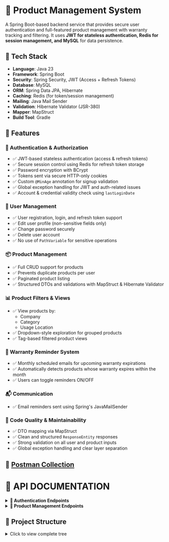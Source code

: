 # 🛒 Product Management System

A Spring Boot-based backend service that provides secure user authentication and full-featured product management with warranty tracking and filtering. It uses **JWT for stateless authentication, Redis for session management, and MySQL** for data persistence.

## 🔧 Tech Stack

- **Language**: Java 23
- **Framework**: Spring Boot
- **Security**: Spring Security, JWT (Access + Refresh Tokens)
- **Database**: MySQL
- **ORM**: Spring Data JPA, Hibernate
- **Caching**: Redis (for token/session management)
- **Mailing**: Java Mail Sender
- **Validation**: Hibernate Validator (JSR-380)
- **Mapper**: MapStruct
- **Build Tool**: Gradle

## 🚀 Features

### 🔐 Authentication & Authorization
- ✅ JWT-based stateless authentication (access & refresh tokens)
- ✅ Secure session control using Redis for refresh token storage
- ✅ Password encryption with BCrypt
- ✅ Tokens sent via secure HTTP-only cookies
- ✅ Custom `@MinAge` annotation for signup validation
- ✅ Global exception handling for JWT and auth-related issues
- ✅ Account & credential validity check using `lastLoginDate`

### 👤 User Management
- ✅ User registration, login, and refresh token support
- ✅ Edit user profile (non-sensitive fields only)
- ✅ Change password securely
- ✅ Delete user account
- ✅ No use of `PathVariable` for sensitive operations

### 📦 Product Management
- ✅ Full CRUD support for products
- ✅ Prevents duplicate products per user
- ✅ Paginated product listing
- ✅ Structured DTOs and validations with MapStruct & Hibernate Validator

### 📊 Product Filters & Views
- ✅ View products by:
  - Company
  - Category
  - Usage Location
- ✅ Dropdown-style exploration for grouped products
- ✅ Tag-based filtered product views

### 🔔 Warranty Reminder System
- ✅ Monthly scheduled emails for upcoming warranty expirations
- ✅ Automatically detects products whose warranty expires within the month
- ✅ Users can toggle reminders ON/OFF

### 📬 Communication
- ✅ Email reminders sent using Spring's JavaMailSender

### 🧹 Code Quality & Maintainability
- ✅ DTO mapping via MapStruct
- ✅ Clean and structured `ResponseEntity` responses
- ✅ Strong validation on all user and product inputs
- ✅ Global exception handling and clear layer separation

## 🔗 [Postman Collection](https://www.postman.com/gurunat16/workspace/rentease-backend/collection/42371256-b8da68da-7908-4db2-8ade-9ce61fee4b9c?action=share&creator=42371256)

# 📃 API DOCUMENTATION
<details>
<summary><strong> 🔐 Authentication Endpoints </strong></summary>
   
### 1. **LOGIN** 

**POST** `/auth/login` 

Authenticate a user - returns access and refresh tokens as cookies.
Include the following properties as *body*:

- `username` - String - Required  
- `password` - String - Required  

#### Request Body
```json
{
    "username": "john_doe123",
    "password": "Abc@1234"
}
```
#### Response(200 OK)
*Tokens generated and returned as cookies.*
 - `accessToken` - Short lived token
 - `refreshToken` - Long lived token
```json
{
    "status": "Success",
    "message": "Tokens generated",
    "payload": {
        "sub": <Token subject>,
        "iat": <Issued at time>,
        "exp": <Expiry time>
    }
}
```

**Tokens at Cookies after login**
![Tokens at Cookies](./screenshots/Tokens%20at%20Cookies%20after%20login.png)

#### Response(401 UNAUTHORIZED)
*Authentication failed due to invalid username or password.*
```json
{
    "status": "Unauthorized",
    "message": "Bad Credentials. Authentication failed.",
    "Validation Error": "Invalid username or password"
}
```

### 2. **REGISTER** 

**POST**	`/auth/signup`

Register a new user. 
Include the following properties as *body*:

- `firstName` - String - Required  
- `lastName` - String - Optional
- `gender` - String - Required  
- `dateOfBirth` - LocalDate - Required  
- `username` - String - Required  
- `password` - String - Required  
- `confirmPassword` - String - Required  
- `mailId` - String - Required  
- `phoneNumber` - String - Required  

#### Request Body JSON
```json
{
    "firstName": "John",
    "lastName": "Doe",
    "dateOfBirth": "1995-08-15",
    "gender": "Male",
    "username": "john_doe123",
    "password": "Abc@1234",
    "confirmPassword": "Abc@1234",
    "mailId": "john.doe@example.com",
    "phoneNumber": "+911234567890"
}
```

#### Response(200 OK)
*User registration completed successfully.*
```json
{
    "status": "Created",
    "message": "User registered successfully.",
    "Details": "John"
}
```

#### Response(409 CONFLICT)
*Occurs when the Username or Email ID already exists in the system.*
```json
{
    "status": "Conflict",
    "message": "Username already in use.",
    "Recovery": "Retry with different username."
}

{
    "status": "Conflict",
    "message": "Email ID already in use.",
    "Recovery": "Try login with existing account."
}
```

#### Response(400 BAD REQUEST)
*Registartion failed due to password - confirm password mismatch.*
```json
{
    "status": "Bad Request",
    "message": "Password - Confirm Password Mismatch",
    "Recovery": "Password and Confirm Password should be same."
}
```

### 3. **UPDATE** 

**POST**	`/auth/update`

Update user profile details. Authentication required.
Include the following properties as *body*:

- `firstName` - String - Required  
- `lastName` - String - Optional  
- `gender` - String - Required  
- `dateOfBirth` - LocalDate - Required  

#### Request Body JSON
```json
{
    "firstName": "Johnny",
    "lastName": "Doe",
    "gender": "Male",
    "dateOfBirth": "1995-09-15"
}
```

#### Response(200 OK)
*User details updated successfully.*
```json
{
    "status": "OK",
    "message": "User Profile updated successfully",
    "Details": "Johnny"
}
```

### 4. **CHANGE PASSWORD** 

**POST**	`/auth/changePassword`

Change user password. Authentication required.
Include the following properties as *body*:

- `oldPassword` - String - Required  
- `password` - String - Required  
- `confirmPassword` - String - Required  

#### Request Body JSON
```json
{
    "oldPassword": "Abc@1234",
    "password": "New@Pass2",
    "confirmPassword": "New@Pass2"
}

```
#### Response(200 OK)
*User password updated successfully.*
```json
{
    "status": "OK",
    "message": "Change Password request processed successfully.",
    "Details": "Johnny"
}
```

#### Response(403 FORBIDDEN)
*The provided old password is incorrect.*
```json
{
    "status": "Forbidden",
    "message": "Old Password - Incorrect",
    "Recovery": "Enter correct Old Password"
}
```

#### Response(400 BAD REQUEST)
*Updation failed due to password - confirm password mismatch.*
```json
{
    "status": "Bad Request",
    "message": "Password - Confirm Password Mismatch",
    "Recovery": "Password and Confirm Password should be same."
}
```

### 5. **PROFILE** 

**GET**	`/auth/profile`

Returns the logged-in user's profile. Authentication required. 

#### Response(200 OK)
*User profile retrieved successfully.*
```json
{
    "status": "OK",
    "message": "User profile fetch successful.",
    "Details": {
      "firstName": "Johnny",
      "lastName": "Doe",
      "username": "john_doe123",
      "dateOfBirth": "1995-09-15",
      "gender": "Male",
      "mailId": "john.doe@example.com",
      "isMailIdVerified": true,
      "phoneNumber": "+911234567890",
      "isPhoneNumberVerified": true
}
```

### 6. **DELETE** 

**DELETE**	`/auth/delete`

Deletes the logged-in user's account. Authentication required.

#### Response(200 OK)
*User profile deleted successfully.*
```plaintext
Profile Deleted SuccessFully.
```

### 7. **GENERATE NEW TOKEN** 

**POST**	`/auth/refreshToken`	

Refresh JWT token - returns access and refresh tokens. 
Include the following properties as *body*:

- `refreshToken` - String - Required  

#### Request Body JSON
```json
{
  "refreshToken": "eyJhbGciOiJIUzI1NiIsInR5cCI6IkpXVCJ9..."
}
```
#### Response(200 OK)
*New access and refresh tokens generated successfully and returned as cookies upon valid refresh token submission.*
```json
{
    "status": "Success",
    "message": "Tokens generated",
    "payload": {
        "sub": "<Token Subject>",
        "iat": <Issued at time>,
        "exp": <Expiry time>
    }
}
```
#### Response(401 UNAUTHORIZED)
*Wehn user submits expired or tampered refresh token to get new access and refresh tokens.*
```json
{
    "status": "UNAUTHORIZED",
    "message": "Authentication Failed.",
    "Recovery": "Please login again."
}
```

## Common Validation Error Response

```json
{
    "status": "Bad Request",
    "message": "Validation check failed.",
    "Validation Errors": [
        <Error Messages>
    ]
}
```

**User Registration Validation**
![Validations at User Registration](./screenshots/User%20Validation%20Errors.png)

**Custom Age Validation**
![Age Validation](./screenshots/Validation%20of%20data.png)

</details>


<details>
<summary><strong> 🛒 Product Management Endpoints </strong></summary>
  
### 1. **ADD PRODUCT** 

**POST** `/product/add`

Adds a new product to the system. Authentication Required.
Include the following properties as *body*:

- `productName` - String - Required  
- `category` - String - Required  
- `company` - String - Required  
- `usageLocation` - String - Required  
- `dateOfPurchase` - LocalDate (yyyy-MM-dd) - Required  
- `modeOfPurchase` - ModeOfPurchase - Required
  - modeOfPurchase values: `ONLINE`, `OFFLINE`
- `purchaseSourceName` - String - Required  
- `price` - Double - Required  
- `warrantyPeriodInMonths` - Integer - Required  
- `reminderEnabled` - Boolean - Optional  
- `notes` - String - Optional

#### Request Body
```json
{
  "productName": "LG 43-inch Smart TV",
  "category": "Electronics",
  "company": "LG",
  "usageLocation": "Living Room",
  "dateOfPurchase": "2024-09-15",
  "modeOfPurchase": "ONLINE",
  "purchaseSourceName": "Amazon",
  "price": 34999.99,
  "warrantyPeriodInMonths": 24,
  "reminderEnabled": true,
  "notes": "Mounted on the wall, invoice stored in Drive."
}
```

#### Response(200 OK)
*Product added successfully.*
```json
{
    "status": "Created",
    "message": "Product added successfully.",
    "Recovery": "LG 43-inch Smart TV."
}
```

#### Response(409 CONFLICT)
*Duplicate Product cannot be added.*
```json
{
    "status": "Conflict",
    "message": "Product Already Exists.",
    "Details": "Product with same name under same company and usage location already exists. You are trying to add existing product. If not, try with different product name."
}
```

### 2. **UPDATE PRODUCT** 

**POST** `/product/update`

Updates an existing product’s details. Authentication Required.
Include the following properties as *body*:

- `id` - Integer - Required  
- `productName` - String - Required  
- `category` - String - Required  
- `company` - String - Required  
- `usageLocation` - String - Required 
- `price` - Double - Required 
- `reminderEnabled` - Boolean - Optional  
- `notes` - String - Optional

#### Request Body
```json
{
  "id": 120
  "productName": "LG 43-inch Smart TV",
  "category": "Electronics",
  "company": "LG",
  "usageLocation": "Living Room",
  "price": 30000.00,
  "reminderEnabled": false,
  "notes": "Mounted on the wall, invoice stored in Drive. Added extended warranty for a year."
}
```

#### Response(200 OK)
*Product updated successfully.*
```json
{
    "status": "OK",
    "message": "Product Details Updated Successfully.",
    "Details": "LG 43-inch Smart TV"
}
```

#### Response(404 NOT FOUND)
*Try updating others or non-existing products.*
```json
{
    "status": "Not Found",
    "message": "No Products found.",
    "recovery": "Add products by clicking the '+' Button."
}
```

### 3. **VIEW PRODUCTS** 

**GET** `/product/view`

Retrieves all products with pagination. Authentication Required.
Include the following properties as *query parameters*:

- `page` - Integer - Optional  
- `size` - Integer - Optional
- `sort` - String  - Optional (can be used multiple times for multi-field sorting)

**Default Values(If not provided)**
- `page` : 0  
- `size` : 20
- `sort` : No sorting applied


#### Request URL
```http
GET /product/view?page=0&size=12&sort=productName,desc&sort=price,asc
```

#### Response(200 OK)
*Product fetched successfully.*
```json
{
    "status": "OK",
    "message": "Products fetched Successfully.",
    "Details": {
        "content": [
            {
                "id": 120,
                "productName": "LG 43-inch Smart TV",
                "category": "Electronics",
                "company": "LG",
                "usageLocation": "Living Room",
                "dateOfPurchase": "2024-09-15",
                "modeOfPurchase": "ONLINE",
                "purchaseSourceName": "Amazon",
                "price": 30000.00,
                "warrantyPeriodInMonths": 24,
                "reminderEnabled": false,
                "notes": "Mounted on the wall, invoice stored in Drive. Added extended warranty for a year."
}
        ],
        "pageable": {
            "pageNumber": 0,
            "pageSize": 12,
            "sort": {
                "empty": false,
                "unsorted": false,
                "sorted": true
            },
            "offset": 0,
            "unpaged": false,
            "paged": true
        },
        "totalPages": 1,
        "totalElements": 1,
        "last": true,
        "size": 12,
        "number": 0,
        "sort": {
            "empty": false,
            "unsorted": false,
            "sorted": true
        },
        "numberOfElements": 1,
        "first": true,
        "empty": false
    }
}
```

#### Response(404 NOT FOUND)
*Try fetching products before adding product.*
```json
{
    "status": "Not Found",
    "message": "No Products found.",
    "recovery": "Add products by clicking the '+' Button."
}
```

### 4. **DELETE PRODUCT** 

**POST** `/product/delete`

Deletes a product based on Id(product). Authentication Required.
Include the following properties as *body*:

- `id` - Integer - Required  

#### Request Body
```json
{
  "id": 120
}
```

#### Response(200 OK)
*Product added successfully.*
```plaintext
Product Deleted Successfully.
```

#### Response(404 NOT FOUND)
*Try deleting others or non-existing product.*
```plaintext
Product Not found.
```

### 5. **FETCH COMPANIES** 

**GET** `/product/companies`

Retrieves a paginated list of all product companies(distinct). Authentication Required.
Include the following properties as *query parameters*:

- `page` - Integer - Optional  
- `size` - Integer - Optional
- `sort` - String  - Optional (can be used multiple times for multi-field sorting)

**Default Values(If not provided)**
- `page` : 0  
- `size` : 20
- `sort` : No sorting applied


#### Request URL
```http
GET /product/companies?page=0&size=12&sort=company,desc
```

#### Response(200 OK)
*Distinct companies under which products are registered are fetched successfully.*
```json
{
    "status": "OK",
    "message": "Distinct Categories listed.",
    "Details": {
        "content": [
            "Vivo",
            "Sony",
            "Samsung",
            "Redmi",
            "Philips",
            "MI",
            "Lenovo",
            "JBL",
            "HP",
            "Google",
            "Fossil",
            "Dyson"
        ],
        "pageable": {
            "pageNumber": 0,
            "pageSize": 12,
            "sort": {
                "empty": false,
                "unsorted": false,
                "sorted": true
            },
            "offset": 0,
            "unpaged": false,
            "paged": true
        },
        "totalPages": 2,
        "totalElements": 18,
        "last": false,
        "size": 12,
        "number": 0,
        "sort": {
            "empty": false,
            "unsorted": false,
            "sorted": true
        },
        "numberOfElements": 12,
        "first": true,
        "empty": false
    }
}
```

#### Response(404 NOT FOUND)
*When no products added.*
```json
{
    "status": "Not Found",
    "message": "No Products found. So, no companies found.",
    "Recovery": "Add products by clicking the '+' Button."
}
```

### 6. **FETCH CATEGORIES** 

**GET** `/product/categories`

Retrieves a paginated list of all product categories(distinct). Authentication Required.
Include the following properties as *query parameters*:

- `page` - Integer - Optional  
- `size` - Integer - Optional
- `sort` - String  - Optional (can be used multiple times for multi-field sorting)

**Default Values(If not provided)**
- `page` : 0  
- `size` : 20
- `sort` : No sorting applied


#### Request URL
```http
GET /product/categories?page=0&size=12&sort=category,desc
```

#### Response(200 OK)
*Distinct categories under which products are registered are fetched successfully.*
```json
{
    "status": "OK",
    "message": "Distinct Categories listed.",
    "Details": {
        "content": [
            "Wearable",
            "Tablet",
            "Smart Home",
            "Security",
            "Printer",
            "Mobile",
            "Laptop",
            "Headphones",
            "Electronics",
            "Camera",
            "Audio",
            "Appliance"
        ],
        "pageable": {
            "pageNumber": 0,
            "pageSize": 12,
            "sort": {
                "empty": false,
                "sorted": true,
                "unsorted": false
            },
            "offset": 0,
            "paged": true,
            "unpaged": false
        },
        "totalPages": 1,
        "totalElements": 12,
        "last": true,
        "size": 12,
        "number": 0,
        "sort": {
            "empty": false,
            "sorted": true,
            "unsorted": false
        },
        "numberOfElements": 12,
        "first": true,
        "empty": false
    }
}
```

#### Response(404 NOT FOUND)
*When no products added.*
```json
{
    "status": "Not Found",
    "message": "No Products found. So, no categories found.",
    "Recovery": "Add products by clicking the '+' Button."
}
```

### 7. **FETCH USAGE LOCATIONS** 

**GET** `/product/usageLocations`

Retrieves a paginated list of all product usage locations(distinct). Authentication Required.
Include the following properties as *query parameters*:

- `page` - Integer - Optional  
- `size` - Integer - Optional
- `sort` - String  - Optional (can be used multiple times for multi-field sorting)

**Default Values(If not provided)**
- `page` : 0  
- `size` : 20
- `sort` : No sorting applied


#### Request URL
```http
GET /product/usageLocations?page=0&size=12&sort=usageLocation,desc
```

#### Response(200 OK)
*Distinct usage locations under which products are registered are fetched successfully.*
```json
{
    "status": "OK",
    "message": "Distinct usage locations listed.",
    "Details": {
        "content": [
            "Travel",
            "Outdoor",
            "Office",
            "Living Room",
            "Home",
            "Gym"
        ],
        "pageable": {
            "pageNumber": 0,
            "pageSize": 12,
            "sort": {
                "empty": false,
                "sorted": true,
                "unsorted": false
            },
            "offset": 0,
            "paged": true,
            "unpaged": false
        },
        "totalPages": 1,
        "totalElements": 6,
        "last": true,
        "size": 12,
        "number": 0,
        "sort": {
            "empty": false,
            "sorted": true,
            "unsorted": false
        },
        "numberOfElements": 6,
        "first": true,
        "empty": false
    }
}
```

#### Response(404 NOT FOUND)
*When no products added.*
```json
{
    "status": "Not Found",
    "message": "No Products found. So, no usage location found.",
    "Recovery": "Add products by clicking the '+' Button."
}
```

### 8. **PRODUCTS BY CATEGORY** 

**GET** `/product/productsByCategory`

Fetches products filtered by a given category. Authentication Required.
Include the following properties as *query parameters*:

 `category` - String - Required

- `page` - Integer - Optional  
- `size` - Integer - Optional
- `sort` - String  - Optional (can be used multiple times for multi-field sorting)

**Default Values(If not provided)**
- `page` : 0  
- `size` : 20
- `sort` : No sorting applied


#### Request URL
```http
GET /product/productsByCategory?category=LaPTOP&page=0&size=12&sort=usageLocation,desc
```

#### Response(200 OK)
*Products by category fetched successfully.*

<details>
<summary>Click to expand</summary>
  
```json
{
    "status": "OK",
    "message": "Products by category fetched successfully.",
    "Details": {
        "content": [
            {
                "id": 4,
                "productName": "Dell XPS 13",
                "category": "Laptop",
                "company": "Dell",
                "usageLocation": "Office",
                "dateOfPurchase": "2024-06-20",
                "modeOfPurchase": "ONLINE",
                "purchaseSourceName": "Dell Official Store",
                "price": 98750.0,
                "warrantyPeriodInMonths": 12,
                "reminderEnabled": false,
                "notes": "Premium Support included."
            },
            {
                "id": 26,
                "productName": "HP Envy x360",
                "category": "Laptop",
                "company": "HP",
                "usageLocation": "Office",
                "dateOfPurchase": "2022-09-22",
                "modeOfPurchase": "OFFLINE",
                "purchaseSourceName": "Reliance Digital",
                "price": 84999.95,
                "warrantyPeriodInMonths": 24,
                "reminderEnabled": true,
                "notes": "Free Office 365 for 1 year."
            },
            {
                "id": 33,
                "productName": "Acer Nitro 5",
                "category": "Laptop",
                "company": "Acer",
                "usageLocation": "Office",
                "dateOfPurchase": "2024-04-12",
                "modeOfPurchase": "ONLINE",
                "purchaseSourceName": "Amazon",
                "price": 65990.0,
                "warrantyPeriodInMonths": 24,
                "reminderEnabled": true,
                "notes": "Ideal for gaming with 16GB RAM. Extended Warranty Applied for a year."
            },
            {
                "id": 30,
                "productName": "Asus ROG Strix G15",
                "category": "Laptop",
                "company": "Asus",
                "usageLocation": "Home",
                "dateOfPurchase": "2024-01-09",
                "modeOfPurchase": "ONLINE",
                "purchaseSourceName": "Flipkart",
                "price": 109990.99,
                "warrantyPeriodInMonths": 24,
                "reminderEnabled": true,
                "notes": "Gaming laptop with RTX 4060."
            }
        ],
        "pageable": {
            "pageNumber": 0,
            "pageSize": 12,
            "sort": {
                "empty": false,
                "sorted": true,
                "unsorted": false
            },
            "offset": 0,
            "paged": true,
            "unpaged": false
        },
        "last": true,
        "totalElements": 4,
        "totalPages": 1,
        "first": true,
        "size": 12,
        "number": 0,
        "sort": {
            "empty": false,
            "sorted": true,
            "unsorted": false
        },
        "numberOfElements": 4,
        "empty": false
    }
}
```
</details>

#### Response(404 NOT FOUND)
*When no products added.*
```json
{
    "status": "Not Found",
    "message": "No Products found under this category.",
    "Recovery": "Add products by clicking the '+' Button."
}
```

### 9. **PRODUCTS BY COMPANY** 

**GET** `/product/productsByCompany`

Fetches products filtered by a given company. Authentication Required.
Include the following properties as *query parameters*:

 `company` - String - Required

- `page` - Integer - Optional  
- `size` - Integer - Optional
- `sort` - String  - Optional (can be used multiple times for multi-field sorting)

**Default Values(If not provided)**
- `page` : 0  
- `size` : 20
- `sort` : No sorting applied


#### Request URL
```http
GET /product/productsByCompany?company=applE&page=0&size=12&sort=usageLocation,desc
```

#### Response(200 OK)
*Products by company fetched successfully.*

<details>
<summary>Click to expand</summary>
  
```json
{
    "status": "OK",
    "message": "Products by company fetched successfully.",
    "Details": {
        "content": [
            {
                "id": 25,
                "productName": "Apple iPad Air 5th Gen",
                "category": "Tablet",
                "company": "Apple",
                "usageLocation": "Home",
                "dateOfPurchase": "2023-07-14",
                "modeOfPurchase": "ONLINE",
                "purchaseSourceName": "Apple Store",
                "price": 60990.0,
                "warrantyPeriodInMonths": 12,
                "reminderEnabled": true,
                "notes": "Apple Pencil support available."
            },
            {
                "id": 6,
                "productName": "Apple Watch Series 8",
                "category": "Wearable",
                "company": "Apple",
                "usageLocation": "Gym",
                "dateOfPurchase": "2025-01-12",
                "modeOfPurchase": "ONLINE",
                "purchaseSourceName": "Apple Store",
                "price": 42999.0,
                "warrantyPeriodInMonths": 12,
                "reminderEnabled": true,
                "notes": "Fitness tracking activated."
            }
        ],
        "pageable": {
            "pageNumber": 0,
            "pageSize": 12,
            "sort": {
                "empty": false,
                "sorted": true,
                "unsorted": false
            },
            "offset": 0,
            "paged": true,
            "unpaged": false
        },
        "last": true,
        "totalElements": 2,
        "totalPages": 1,
        "first": true,
        "size": 12,
        "number": 0,
        "sort": {
            "empty": false,
            "sorted": true,
            "unsorted": false
        },
        "numberOfElements": 2,
        "empty": false
    }
}
```
</details>

#### Response(404 NOT FOUND)
*When no products added.*
```json
{
    "status": "Not Found",
    "message": "No Products found under this company.",
    "Recovery": "Add products by clicking the '+' Button."
}
```


### 10. **PRODUCTS BY USAGE LOCATION** 

**GET** `/product/productsByUsageLocation`

Fetches products filtered by a given usage location. Authentication Required.
Include the following properties as *query parameters*:

 `usageLocation` - String - Required

- `page` - Integer - Optional  
- `size` - Integer - Optional
- `sort` - String  - Optional (can be used multiple times for multi-field sorting)

**Default Values(If not provided)**
- `page` : 0  
- `size` : 20
- `sort` : No sorting applied


#### Request URL
```http
GET /product/productsByUsageLocation?usageLocation=HOMe&page=0&size=12&sort=usageLocation,desc
```

#### Response(200 OK)
*Products by usage location fetched successfully.*

<details>
<summary>Click to expand</summary>
  
```json
{
    "status": "OK",
    "message": "Products by company fetched successfully.",
    "Details": {
        "content": [
            {
                "id": 1,
                "productName": "Redmi Note 8",
                "category": "Mobile",
                "company": "Redmi",
                "usageLocation": "Home",
                "dateOfPurchase": "2025-04-27",
                "modeOfPurchase": "ONLINE",
                "purchaseSourceName": "Amazon",
                "price": 8500.0,
                "warrantyPeriodInMonths": 12,
                "reminderEnabled": false,
                "notes": "Free Screen replacement for 1 Year."
            },
            {
                "id": 3,
                "productName": "Samsung Galaxy S21",
                "category": "Mobile",
                "company": "Samsung",
                "usageLocation": "Home",
                "dateOfPurchase": "2023-11-15",
                "modeOfPurchase": "OFFLINE",
                "purchaseSourceName": "Reliance Digital",
                "price": 55999.5,
                "warrantyPeriodInMonths": 24,
                "reminderEnabled": true,
                "notes": "Extended warranty purchased for 2 years."
            },
            {
                "id": 25,
                "productName": "Apple iPad Air 5th Gen",
                "category": "Tablet",
                "company": "Apple",
                "usageLocation": "Home",
                "dateOfPurchase": "2023-07-14",
                "modeOfPurchase": "ONLINE",
                "purchaseSourceName": "Apple Store",
                "price": 60990.0,
                "warrantyPeriodInMonths": 12,
                "reminderEnabled": true,
                "notes": "Apple Pencil support available."
            },
            {
                "id": 27,
                "productName": "Philips Air Fryer HD9252",
                "category": "Appliance",
                "company": "Philips",
                "usageLocation": "Home",
                "dateOfPurchase": "2024-03-05",
                "modeOfPurchase": "ONLINE",
                "purchaseSourceName": "Amazon",
                "price": 8499.0,
                "warrantyPeriodInMonths": 24,
                "reminderEnabled": false,
                "notes": "Low oil healthy frying."
            },
            {
                "id": 30,
                "productName": "Asus ROG Strix G15",
                "category": "Laptop",
                "company": "Asus",
                "usageLocation": "Home",
                "dateOfPurchase": "2024-01-09",
                "modeOfPurchase": "ONLINE",
                "purchaseSourceName": "Flipkart",
                "price": 109990.99,
                "warrantyPeriodInMonths": 24,
                "reminderEnabled": true,
                "notes": "Gaming laptop with RTX 4060."
            },
            {
                "id": 32,
                "productName": "MI 360° Home Security Camera",
                "category": "Security",
                "company": "MI",
                "usageLocation": "Home",
                "dateOfPurchase": "2022-10-08",
                "modeOfPurchase": "ONLINE",
                "purchaseSourceName": "Mi Store",
                "price": 2999.99,
                "warrantyPeriodInMonths": 12,
                "reminderEnabled": false,
                "notes": "Supports night vision and 2-way audio."
            },
            {
                "id": 34,
                "productName": "Google Nest Hub 2nd Gen",
                "category": "Smart Home",
                "company": "Google",
                "usageLocation": "Home",
                "dateOfPurchase": "2023-04-22",
                "modeOfPurchase": "OFFLINE",
                "purchaseSourceName": "Best Buy",
                "price": 7999.0,
                "warrantyPeriodInMonths": 12,
                "reminderEnabled": true,
                "notes": "Smart display with Google Assistant."
            }
        ],
        "pageable": {
            "pageNumber": 0,
            "pageSize": 12,
            "sort": {
                "empty": false,
                "sorted": true,
                "unsorted": false
            },
            "offset": 0,
            "paged": true,
            "unpaged": false
        },
        "last": true,
        "totalElements": 7,
        "totalPages": 1,
        "first": true,
        "size": 12,
        "number": 0,
        "sort": {
            "empty": false,
            "sorted": true,
            "unsorted": false
        },
        "numberOfElements": 7,
        "empty": false
    }
}
```
</details>

#### Response(404 NOT FOUND)
*When no products added.*
```json
{
    "status": "Not Found",
    "message": "No Products found under this usage location.",
    "Recovery": "Add products by clicking the '+' Button."
}
```


### 11. **TURN ON/OFF REMINDER** 

**POST** `/product/switchReminder`

Turns the warranty reminder ON or OFF for a specific product. Authentication Required.
Include the following properties as *body*:

- `id` - Integer - Required
- 
#### Request Body
```json
{
  "id": 120
}
```

#### Response(200 OK)
*Product warranty reminder turened off successfully.*
```json
{
    "status": "OK",
    "message": "Reminder turned off successfully.",
    "Details": "LG 43-inch Smart TV"
}
```

#### Response(200 OK)
*Product warranty reminder turened on successfully.*
```json
{
    "status": "OK",
    "message": "Reminder turned on successfully.",
    "Details": "LG 43-inch Smart TV"
}
```

#### Response(404 NOT FOUND)
*When no products added.*
```json
{
    "status": "Not Found",
    "message": "Product not found.",
    "Recovery": "Add products by clicking the '+' Button."
}
```

### 12. SCHEDULED METHOD SENDS REMINDER MAIL

Automatically sends grouped email reminders on the 1st of every month at 10:00 AM to users whose registered products are expiring within the next month.

![Reminder mail](./screenshots/Warranty%20Reminder.png)
</details>

## 📁 Project Structure

<details>
<summary>Click to view complete tree</summary>
  
```
src
└── main
    └── java
        └── com
            └── porul
                └── product_management
                    ├── auth
                    │   ├── config
                    │   │   ├── GeneralConfig.java
                    │   │   └── SecurityConfig.java
                    │   │
                    │   ├── controller
                    │   │   └── UsersController.java
                    │   │
                    │   ├── dto
                    │   │   ├── TokenRequest.java
                    │   │   ├── UsersLogin.java
                    │   │   ├── UsersPasswordChange.java
                    │   │   ├── UsersProfile.java
                    │   │   ├── UsersRegistration.java
                    │   │   └── UsersUpdate.java
                    │   │
                    │   ├── entity
                    │   │   ├── UserPrincipal.java
                    │   │   └── Users.java
                    │   │
                    │   ├── filter
                    │   │   ├── JwtExceptionHandlerFilter.java
                    │   │   └── JWTFilter.java
                    │   │
                    │   ├── repository
                    │   │   └── UsersRepository.java
                    │   │
                    │   └── service
                    │       ├── impl
                    │       │   ├── JWTServiceImpl.java
                    │       │   ├── UserDetailsServiceHelper.java
                    │       │   └── UsersServiceImpl.java
                    │       │
                    │       ├── JWTService.java
                    │       ├── RedisService.java
                    │       └── UsersService.java
                    │
                    ├── product
                    │   ├── controller
                    │   │   └── ProductController.java
                    │   │
                    │   ├── dto
                    │   │   ├── ProductInfo.java
                    │   │   ├── ProductProjection.java
                    │   │   ├── ProductRegistration.java
                    │   │   └── ProductUpdate.java
                    │   │
                    │   ├── entity
                    │   │   └── Product.java
                    │   │
                    │   ├── repository
                    │   │   └── ProductRepository.java
                    │   │
                    │   └── service
                    │       ├── impl
                    │       │   ├── ProductServiceImpl.java
                    │       │   └── WarrantyReminderScheduler.java
                    │       │
                    │       └── ProductService.java
                    │
                    ├── util
                    │   ├── annotations
                    │   │   └── validators
                    │   │       ├── MinAgeValidator.java
                    │   │       └── MinAge.java
                    │   │
                    │   ├── exception
                    │   │   ├── AuthenticationExceptionHandler.java
                    │   │   ├── CustomAuthEntryPoint.java
                    │   │   └── GenericExceptionHandler.java
                    │   │
                    │   ├── mapper
                    │   │   ├── ProductMappers.java
                    │   │   └── UsersMapperImpl.java
                    │   │   
                    │   ├── response
                    │       ├── ResponseCookieHandler.java
                    │       └── ResponseEntityHandler.java
                    │
                    └── ProductManagementApplication.java
```

</details>

